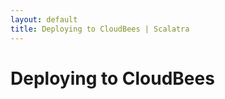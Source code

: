 ```yaml
---
layout: default
title: Deploying to CloudBees | Scalatra
---
```


<div class="page-header">
  <h1>Deploying to CloudBees</h1>
</div>
